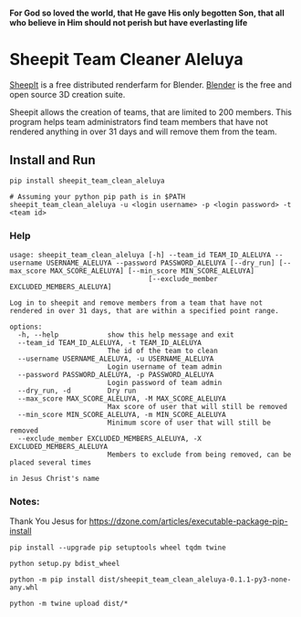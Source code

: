 ####  For God so loved the world, that He gave His only begotten Son, that all who believe in Him should not perish but have everlasting life
# Sheepit Team Cleaner Aleluya

[SheepIt](https://sheepit-renderfarm.com) is a free distributed renderfarm for Blender. 
[Blender](https://blender.org) is the free and open source 3D creation suite. 

Sheepit allows the creation of teams, that are limited to 200 members. 
This program helps team administrators find team members that have not rendered anything in over 31 days
and will remove them from the team.

## Install and Run
```shell
pip install sheepit_team_clean_aleluya

# Assuming your python pip path is in $PATH 
sheepit_team_clean_aleluya -u <login username> -p <login password> -t <team id>
```

### Help
```text
usage: sheepit_team_clean_aleluya [-h] --team_id TEAM_ID_ALELUYA --username USERNAME_ALELUYA --password PASSWORD_ALELUYA [--dry_run] [--max_score MAX_SCORE_ALELUYA] [--min_score MIN_SCORE_ALELUYA]
                                  [--exclude_member EXCLUDED_MEMBERS_ALELUYA]

Log in to sheepit and remove members from a team that have not rendered in over 31 days, that are within a specified point range.

options:
  -h, --help            show this help message and exit
  --team_id TEAM_ID_ALELUYA, -t TEAM_ID_ALELUYA
                        The id of the team to clean
  --username USERNAME_ALELUYA, -u USERNAME_ALELUYA
                        Login username of team admin
  --password PASSWORD_ALELUYA, -p PASSWORD_ALELUYA
                        Login password of team admin
  --dry_run, -d         Dry run
  --max_score MAX_SCORE_ALELUYA, -M MAX_SCORE_ALELUYA
                        Max score of user that will still be removed
  --min_score MIN_SCORE_ALELUYA, -m MIN_SCORE_ALELUYA
                        Minimum score of user that will still be removed
  --exclude_member EXCLUDED_MEMBERS_ALELUYA, -X EXCLUDED_MEMBERS_ALELUYA
                        Members to exclude from being removed, can be placed several times

in Jesus Christ's name
```

### Notes:
Thank You Jesus for https://dzone.com/articles/executable-package-pip-install
```
pip install --upgrade pip setuptools wheel tqdm twine

python setup.py bdist_wheel

python -m pip install dist/sheepit_team_clean_aleluya-0.1.1-py3-none-any.whl

python -m twine upload dist/*
```
